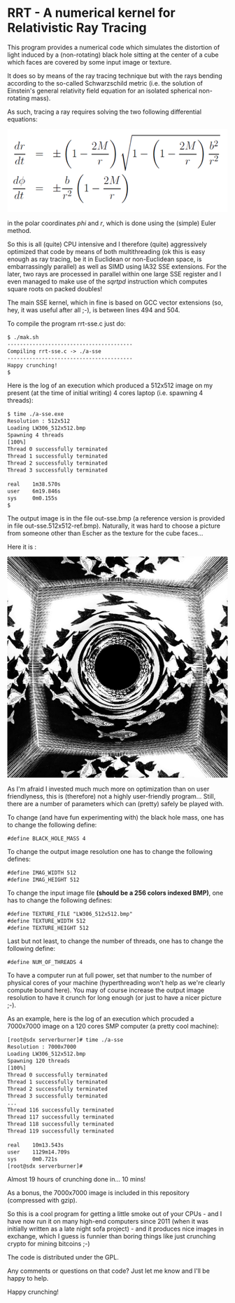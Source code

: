 
RRT - A numerical kernel for Relativistic Ray Tracing
=====================================================

This program provides a numerical code which simulates the distortion of light induced by a (non-rotating) black hole sitting at the center of a cube which faces are covered by some input image or texture.

It does so by means of the ray tracing technique but with the rays bending according to the so-called Schwarzschild metric (i.e. the solution of Einstein's general relativity field equation for an isolated spherical non-rotating mass).

As such, tracing a ray requires solving the two following differential equations:

![Ray equations](diffeq.png)

in the polar coordinates *phi* and *r*, which is done using the (simple) Euler method.

So this is all (quite) CPU intensive and I therefore (quite) aggressively optimized that code by means of both multithreading (ok this is easy enough as ray tracing, be it in Euclidean or non-Euclidean space, is embarrassingly parallel) as well as SIMD using IA32 SSE extensions. For the later, two rays are processed in parallel within one large SSE register and I even managed to make use of the *sqrtpd* instruction which computes square roots on packed doubles!

The main SSE kernel, which in fine is based on GCC vector extensions (so, hey, it was useful after all ;-), is between lines 494 and 504.

To compile the program rrt-sse.c just do:

    $ ./mak.sh
    ----------------------------------------
    Compiling rrt-sse.c -> ./a-sse
    ----------------------------------------
    Happy crunching!
    $

Here is the log of an execution which produced a 512x512 image on my present (at the time of initial writing) 4 cores laptop (i.e. spawning 4 threads):

    $ time ./a-sse.exe
    Resolution : 512x512
    Loading LW306_512x512.bmp
    Spawning 4 threads
    [100%]
    Thread 0 successfully terminated
    Thread 1 successfully terminated
    Thread 2 successfully terminated
    Thread 3 successfully terminated

    real    1m38.570s
    user    6m19.846s
    sys     0m0.155s
    $
    
The output image is in the file out-sse.bmp (a reference version is provided in file out-sse.512x512-ref.bmp). Naturally, it was hard to choose a picture from someone other than Escher as the texture for the cube faces...   

Here it is :

![Ref output](out-sse.512x512-ref.bmp)

    
As I'm afraid I invested much much more on optimization than on user friendlyness, this is (therefore) not a highly user-friendly program... Still, there are a number of parameters which can (pretty) safely be played with.

To change (and have fun experimenting with) the black hole mass, one has to change the following define:

    #define BLACK_HOLE_MASS 4

To change the output image resolution one has to change the following defines:

    #define IMAG_WIDTH 512
    #define IMAG_HEIGHT 512

To change the input image file **(should be a 256 colors indexed BMP)**, one has to change the following defines:

    #define TEXTURE_FILE "LW306_512x512.bmp"
    #define TEXTURE_WIDTH 512
    #define TEXTURE_HEIGHT 512

Last but not least, to change the number of threads, one has to change the following define:

    #define NUM_OF_THREADS 4

To have a computer run at full power, set that number to the number of physical cores of your machine (hyperthreading won't help as we're clearly compute bound here). You may of course increase the output image resolution to have it crunch for long enough (or just to have a nicer picture ;-).

As an example, here is the log of an execution which procuded a 7000x7000 image on a 120 cores SMP computer (a pretty cool machine):

    [root@sdx serverburner]# time ./a-sse
    Resolution : 7000x7000
    Loading LW306_512x512.bmp
    Spawning 120 threads
    [100%]
    Thread 0 successfully terminated
    Thread 1 successfully terminated
    Thread 2 successfully terminated
    Thread 3 successfully terminated
    ...
    Thread 116 successfully terminated
    Thread 117 successfully terminated
    Thread 118 successfully terminated
    Thread 119 successfully terminated

    real    10m13.543s
    user    1129m14.709s
    sys     0m0.721s
    [root@sdx serverburner]#

Almost 19 hours of crunching done in... 10 mins!

As a bonus, the 7000x7000 image is included in this repository (compressed with gzip).

So this is a cool program for getting a little smoke out of your CPUs - and I have now run it on many high-end computers since 2011 (when it was initially written as a late night sofa project) - and it produces nice images in exchange, which I guess is funnier than boring things like just crunching crypto for mining bitcoins ;-)

The code is distributed under the GPL.

Any comments or questions on that code? Just let me know and I'll be happy to help.

Happy crunching!
